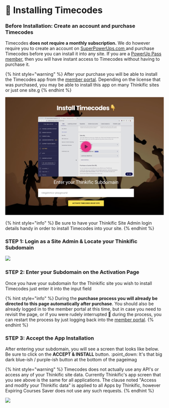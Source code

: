 # 🚀 Installing Timecodes

### Before Installation:  Create an account and purchase Timecodes

Timecodes **does not require a monthly subscription.** We do however require you to create an account on [SuperPowerUps.com ](https://www.superpowerups.com/)and purchase Timecodes before you can install it into any site. If you are a [PowerUp Pass member](https://www.superpowerups.com/cart/add\_product/1596829?price\_id=2254107), then you will have instant access to Timecodes without having to purchase it.

{% hint style="warning" %}
After your purchase you will be able to install the Timecodes app from the [member portal](https://powerups.thinkific.com/pages/playeah-activation).  Depending on the license that was purchased, you may be able to install this app on many Thinkific sites or just one site.g
{% endhint %}

![](<.gitbook/assets/Screen Shot 2022-03-04 at 4.17.23 PM.png>)

{% hint style="info" %}
Be sure to have your Thinkific Site Admin login details handy in order to install Timecodes into your site.
{% endhint %}

### STEP 1: Login as a Site Admin & Locate your Thinkific Subdomain

![](https://2707341247-files.gitbook.io/\~/files/v0/b/gitbook-x-prod.appspot.com/o/spaces%2F0a4fOaDyLl7Kt3XPr3Dc%2Fuploads%2FQ6bYrHA8345df5IMlFes%2FSettings-PowerUps-for-Thinkific-Sites-by-Rob-Galvin%20\(1\)%20\(1\)%20\(1\).png?alt=media\&token=e9f1c43c-61b5-460f-8f12-687cd7d16ca1)

### STEP 2: Enter your Subdomain on the Activation Page

Once you have your subdomain for the Thinkific site you wish to install Timecodes just enter it into the input field

{% hint style="info" %}
During the **purchase process you will already be directed to this page automatically after purchase**. You should also be already logged in to the member portal at this time, but in case you need to revisit the page, or if you were rudely interrupted :triumph: during the process, you can restart the process by just logging back into the [member portal](https://powerups.thinkific.com/enrollments).
{% endhint %}

### STEP 3: Accept the App Installation

After entering your subdomain, you will see a screen that looks like below. Be sure to click on the **ACCEPT & INSTALL** button. :point\_down: It's that big dark blue-ish / purple-ish button at the bottom of the pageimag

{% hint style="warning" %}
Timecodes does not actually use any API's or access any of your Thinkific site data. Currently Thinkific's app screen that you see above is the same for all applications. The clause noted "Access and modify your Thinkific data" is applied to all Apps by Thinkific, however Expiring Courses Saver does not use any such requests.&#x20;
{% endhint %}

![](<.gitbook/assets/Install-Timecodes-💥-PowerUp-on-Rob-s-School (1).png>)
